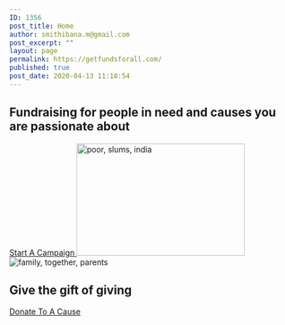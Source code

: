```yaml
---
ID: 1356
post_title: Home
author: smithibana.m@gmail.com
post_excerpt: ""
layout: page
permalink: https://getfundsforall.com/
published: true
post_date: 2020-04-13 11:18:54
---
```

<h2>Fundraising for people in need and causes you are passionate about</h2>		
			<a href="/register" role="button">
						Start A Campaign 
					</a>
										<img width="300" height="200" src="https://getfundsforall.com/wp-content/uploads/2020/11/poor-slums-india-2754335-300x200.jpg" alt="poor, slums, india" loading="lazy" srcset="https://getfundsforall.com/wp-content/uploads/2020/11/poor-slums-india-2754335-300x200.jpg 300w, https://getfundsforall.com/wp-content/uploads/2020/11/poor-slums-india-2754335-1024x682.jpg 1024w, https://getfundsforall.com/wp-content/uploads/2020/11/poor-slums-india-2754335-768x512.jpg 768w, https://getfundsforall.com/wp-content/uploads/2020/11/poor-slums-india-2754335.jpg 1280w" sizes="(max-width: 300px) 100vw, 300px" />											
										<img src="https://getfundsforall.com/wp-content/uploads/elementor/thumbs/family-together-parents-838239-oz5cq344ogcmnjhgqs6sjm3fbbuj6d6zfs8nxivu0o.jpg" title="family, together, parents-838239" alt="family, together, parents" />											
			<h2>Give the gift of giving</h2>		
			<a href="#" role="button">
						Donate To A Cause
					</a>